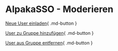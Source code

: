 AlpakaSSO - Moderieren
===

[Neue User einladen](invite.md){ .md-button }

[User zu Gruppe hinzufügen](add.md){ .md-button }

[User aus Gruppe entfernen](remove.md){ .md-button }



